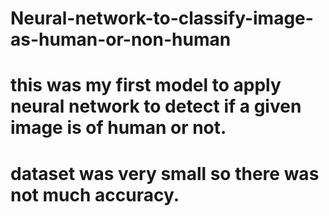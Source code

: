 # Neural-network-to-classify-image-as-human-or-non-human
# this was my first model to apply neural network to detect if a given image is of human or not.
# dataset was very small so there was not much accuracy.
